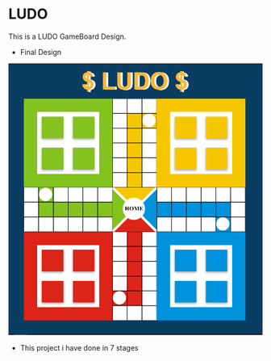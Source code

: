 # LUDO
This is a LUDO GameBoard Design. 
- Final Design

![Final Stage](img/Final-Design.PNG)

- This project i have done in 7 stages 

